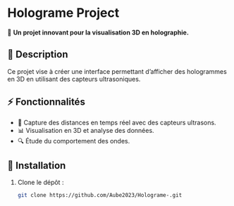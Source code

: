 # Holograme Project

🚀 **Un projet innovant pour la visualisation 3D en holographie.**

## 📌 Description
Ce projet vise à créer une interface permettant d’afficher des hologrammes en 3D en utilisant des capteurs ultrasoniques.

## ⚡ Fonctionnalités
- 🎯 Capture des distances en temps réel avec des capteurs ultrasons.
- 📊 Visualisation en 3D et analyse des données.
- 🔍 Étude du comportement des ondes.

## 📂 Installation
1. Clone le dépôt :
   ```bash
   git clone https://github.com/Aube2023/Holograme-.git
